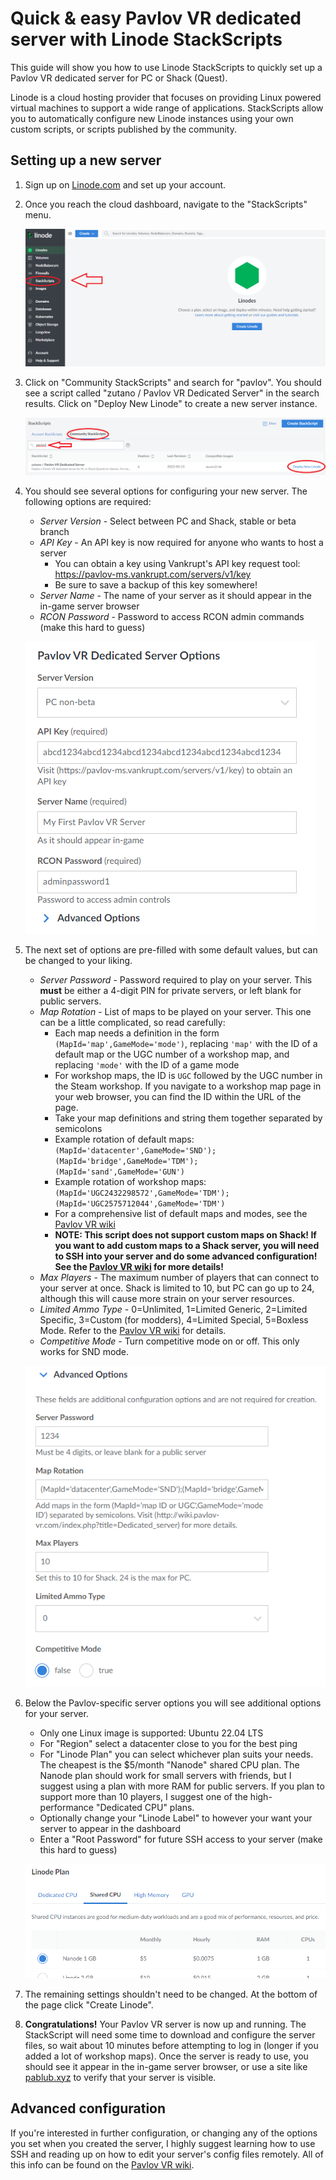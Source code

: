 # Quick & easy Pavlov VR dedicated server with Linode StackScripts

This guide will show you how to use Linode StackScripts to quickly set up a Pavlov VR dedicated server for PC or Shack (Quest).

Linode is a cloud hosting provider that focuses on providing Linux powered virtual machines to support a wide range of applications. StackScripts allow you to automatically configure new Linode instances using your own custom scripts, or scripts published by the community.

## Setting up a new server

1. Sign up on [Linode.com](https://www.linode.com/) and set up your account.

2. Once you reach the cloud dashboard, navigate to the "StackScripts" menu.

    ![Linode dashboard](resources/dashboard.png)

3. Click on "Community StackScripts" and search for "pavlov". You should see a script called "zutano / Pavlov VR Dedicated Server" in the search results. Click on "Deploy New Linode" to create a new server instance.

    ![StackScripts menu](resources/scriptmenu.png)

4. You should see several options for configuring your new server. The following options are required:

    - *Server Version* - Select between PC and Shack, stable or beta branch
    - *API Key* - An API key is now required for anyone who wants to host a server
        - You can obtain a key using Vankrupt's API key request tool: https://pavlov-ms.vankrupt.com/servers/v1/key
        - Be sure to save a backup of this key somewhere!
    - *Server Name* - The name of your server as it should appear in the in-game server browser
    - *RCON Password* - Password to access RCON admin commands (make this hard to guess)

    ![Required settings](resources/reqsettings.png)

5. The next set of options are pre-filled with some default values, but can be changed to your liking.

    - *Server Password* - Password required to play on your server. This **must** be either a 4-digit PIN for private servers, or left blank for public servers.
    - *Map Rotation* - List of maps to be played on your server. This one can be a little complicated, so read carefully:
        - Each map needs a definition in the form `(MapId='map',GameMode='mode')`, replacing `'map'` with the ID of a default map or the UGC number of a workshop map, and replacing `'mode'` with the ID of a game mode
        - For workshop maps, the ID is `UGC` followed by the UGC number in the Steam workshop. If you navigate to a workshop map page in your web browser, you can find the ID within the URL of the page.
        - Take your map definitions and string them together separated by semicolons
        - Example rotation of default maps: `(MapId='datacenter',GameMode='SND');(MapId='bridge',GameMode='TDM');(MapId='sand',GameMode='GUN')`
        - Example rotation of workshop maps: `(MapId='UGC2432298572',GameMode='TDM');(MapId='UGC2575712044',GameMode='TDM')`
        - For a comprehensive list of default maps and modes, see the [Pavlov VR wiki](http://wiki.pavlov-vr.com/index.php?title=Dedicated_server)
        - **NOTE: This script does not support custom maps on Shack! If you want to add custom maps to a Shack server, you will need to SSH into your server and do some advanced configuration! See the [Pavlov VR wiki](http://wiki.pavlov-vr.com/index.php?title=Dedicated_server) for more details!**
    - *Max Players* - The maximum number of players that can connect to your server at once. Shack is limited to 10, but PC can go up to 24, although this will cause more strain on your server resources.
    - *Limited Ammo Type* - 0=Unlimited, 1=Limited Generic, 2=Limited Specific, 3=Custom (for modders), 4=Limited Special, 5=Boxless Mode. Refer to the [Pavlov VR wiki](http://wiki.pavlov-vr.com/index.php?title=Dedicated_server) for details.
    - *Competitive Mode* - Turn competitive mode on or off. This only works for SND mode.

    ![Advanced settings](resources/advsettings.png)

6. Below the Pavlov-specific server options you will see additional options for your server.

    - Only one Linux image is supported: Ubuntu 22.04 LTS
    - For "Region" select a datacenter close to you for the best ping
    - For "Linode Plan" you can select whichever plan suits your needs. The cheapest is the $5/month "Nanode" shared CPU plan. The Nanode plan should work for small servers with friends, but I suggest using a plan with more RAM for public servers. If you plan to support more than 10 players, I suggest one of the high-performance "Dedicated CPU" plans.
    - Optionally change your "Linode Label" to however your want your server to appear in the dashboard
    - Enter a "Root Password" for future SSH access to your server (make this hard to guess)

    ![Linode plan](resources/plan.png)

7. The remaining settings shouldn't need to be changed. At the bottom of the page click "Create Linode".

8. **Congratulations!** Your Pavlov VR server is now up and running. The StackScript will need some time to download and configure the server files, so wait about 10 minutes before attempting to log in (longer if you added a lot of workshop maps). Once the server is ready to use, you should see it appear in the in-game server browser, or use a site like [pablub.xyz](https://pablub.xyz/) to verify that your server is visible.

## Advanced configuration

If you're interested in further configuration, or changing any of the options you set when you created the server, I highly suggest learning how to use SSH and reading up on how to edit your server's config files remotely. All of this info can be found on the [Pavlov VR wiki](http://wiki.pavlov-vr.com/index.php?title=Dedicated_server).
